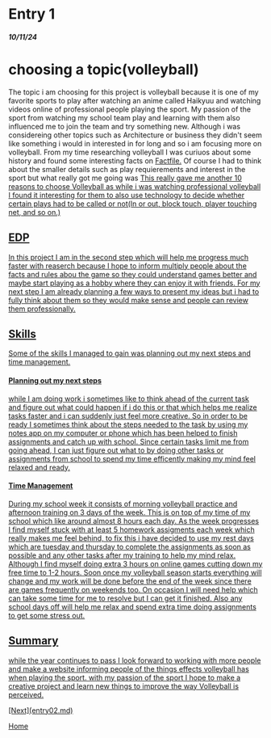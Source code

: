 # Entry 1
##### 10/11/24

<h1>choosing a topic(volleyball)</h1>

<p>The topic i am choosing for this project is volleyball because it is one of my favorite sports to play after watching an anime called Haikyuu and watching videos online of professional people playing the sport. My passion of the sport from watching my school team play and learning with them also influenced me to join the team and try something new. Although i was considereing other topics such as Architecture or business they didn't seem like something i would in interested in for long and so i am focusing more on volleyball. From my time researching volleyball I was curiuos about some history and found some interesting facts on <a href="https://thefactfile.org/volleyball-facts/">Factfile.</a> Of course I had to think about the smaller details such as play requierements and interest in the sport but what really got me going was <a href="https://usavolleyball.org/play/the-benefits-of-volleyball/"The Benefits of Volleyball.</a> This really gave me another 10 reasons to choose Volleyball as while i was watching professional volleyball I found it interesting for them to also use technology to decide whether certain plays had to be called or not(In or out, block touch, player touching net, and so on.)</p> 

<h2>EDP</h2>
<p>In this project I am in the second step which will help me progress much faster with reaserch because I hope to inform multiply people about the facts and rules abou the game so they could understand games better and maybe start playing as a hobby where they can enjoy it with friends. For my next step I am already planning a few ways to present my ideas but i had to fully think about them so they would make sense and people can review them professionally.</p>

<h2>Skills</h2>

<p>Some of the skills I managed to gain was planning out my next steps and time management.</p>

<h4>Planning out my next steps</h4>
<p>while I am doing work i sometimes like to think ahead of the current task and figure out what could happen if i do this or that which helps me realize tasks faster and i can suddenly just feel more creative. So in order to be ready I sometimes think about the steps needed to the task by using my notes app on my computer or phone which has been helped to finish assignments and catch up with school. Since certain tasks limit me from going ahead, I can just figure out what to by doing other tasks or assignments from school to spend my time efficently making my mind feel relaxed and ready. </p>

<h4>Time Management</h4>

<p>During my school week it consists of morning volleyball practice and afternoon training on 3 days of the week. This is on top of my time of my school which like around almost 8 hours each day. As the week progresses I find myself stuck with at least 5 homework assigments each week which really makes me feel behind, to fix this i have decided to use my rest days which are tuesday and thursday to complete the assignments as soon as possible and any other tasks after my training to help my mind relax. Although I find myself doing extra 3 hours on online games cutting down my free time to 1-2 hours. Soon once my volleyball season starts everything will change and my work will be done before the end of the week since there are games frequently on weekends too. On occasion I will need help which can take some time for me to resolve but I can get it finished. Also any school days off will help me relax and spend extra time doing assignments to get some stress out. </p>

<h2>Summary</h2>

<p>while the year continues to pass I look forward to working with more people and make a website informing people of the things effects volleyball has when playing the sport. with my passion of the sport I hope to make a creative project and learn new things to improve the way Volleyball is perceived.</p>
[Next](entry02.md)

[Home](../README.md)
